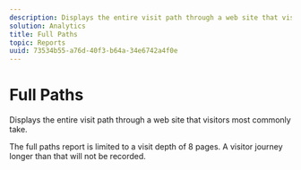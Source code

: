 ```yaml
---
description: Displays the entire visit path through a web site that visitors most commonly take.
solution: Analytics
title: Full Paths
topic: Reports
uuid: 73534b55-a76d-40f3-b64a-34e6742a4f0e
---
```


# Full Paths

Displays the entire visit path through a web site that visitors most commonly take.

The full paths report is limited to a visit depth of 8 pages. A visitor journey longer than that will not be recorded.
